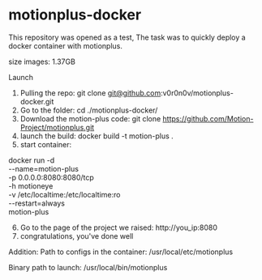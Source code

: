 # motionplus-docker

This repository was opened as a test,
The task was to quickly deploy a docker container with motionplus.

size images: 1.37GB

Launch

1. Pulling the repo: git clone git@github.com:v0r0n0v/motionplus-docker.git
2. Go to the folder: cd ./motionplus-docker/
3. Download the motion-plus code: git clone https://github.com/Motion-Project/motionplus.git
4. launch the build: docker build -t motion-plus .
5. start container:

docker run -d \
--name=motion-plus \
-p 0.0.0.0:8080:8080/tcp \
-h motioneye \
-v /etc/localtime:/etc/localtime:ro \
--restart=always \
motion-plus

6. Go to the page of the project we raised: http://you_ip:8080
7. congratulations, you've done well

Addition:
Path to configs in the container: /usr/local/etc/motionplus

Binary path to launch: /usr/local/bin/motionplus

